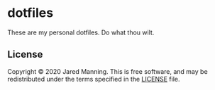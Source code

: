 # dotfiles

These are my personal dotfiles. Do what thou wilt.

## License

Copyright © 2020 Jared Manning. This is free
software, and may be redistributed under the terms specified in the
[LICENSE](LICENSE) file.
